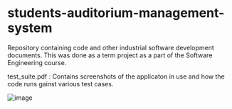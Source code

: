# students-auditorium-management-system
Repository containing code and other industrial software development documents. 
This was done as a term project as a part of the Software Engineering course.

test_suite.pdf : Contains screenshots of the applicaton in use and how the code runs gainst various test cases.

![image](https://user-images.githubusercontent.com/58178738/140661625-78058a76-dff0-4e2a-8682-187f67e51b15.png)


